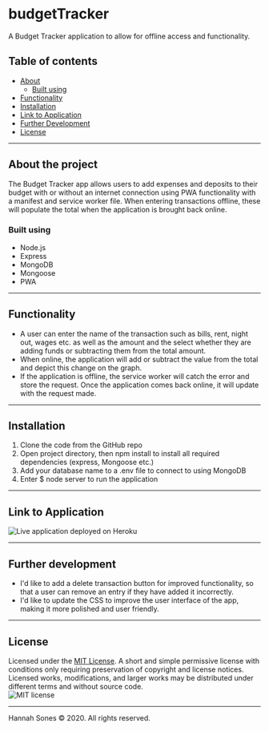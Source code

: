 # budgetTracker
A Budget Tracker application to allow for offline access and functionality.

## Table of contents
* [About](#about-the-project)
  * [Built using](#built-using)
* [Functionality](#functionality)
* [Installation](#installation)
* [Link to Application](#link-to-application)
* [Further Development](#further-development)
* [License](#license)

----------

## About the project
The Budget Tracker app allows users to add expenses and deposits to their budget with or without an internet connection using PWA functionality with a manifest and service worker file. When entering transactions offline, these will populate the total when the application is brought back online.


### Built using
* Node.js
* Express
* MongoDB
* Mongoose
* PWA

----------

## Functionality  
* A user can enter the name of the transaction such as bills, rent, night out, wages etc. as well as the amount and the select whether they are adding funds or subtracting them from the total amount.
* When online, the application will add or subtract the value from the total and depict this change on the graph.
* If the application is offline, the service worker will catch the error and store the request. Once the application comes back online, it will update with the request made.

-------------

## Installation
1. Clone the code from the GitHub repo
2. Open project directory, then npm install to install all required dependencies (express, Mongoose etc.)
3. Add your database name to a .env file to connect to using MongoDB
4. Enter $ node server to run the application

-------------
## Link to Application
![Live application deployed on Heroku](https://thawing-reaches-04479.herokuapp.com/)

-------------
## Further development
* I'd like to add a delete transaction button for improved functionality, so that a user can remove an entry if they have added it incorrectly.
* I'd like to update the CSS to improve the user interface of the app, making it more polished and user friendly.

------------
## License

Licensed under the [MIT License](https://choosealicense.com/licenses/mit/). A short and simple permissive license with conditions only requiring preservation of copyright and license notices. Licensed works, modifications, and larger works may be distributed under different terms and without source code.   
![MIT license](https://img.shields.io/badge/license-MIT-brightgreen)

-------------

Hannah Sones © 2020. All rights reserved.
